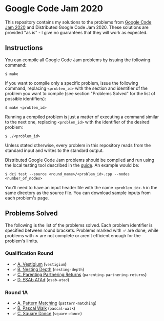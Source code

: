 # Google Code Jam 2020

This repository contains my solutions to the problems from [Google Code Jam 2020][1] and Distributed Google Code Jam 2020. These solutions are provided "as is" - I give no guarantees that they will work as expected.

## Instructions

You can compile all Google Code Jam problems by issuing the following command:

    $ make

If you want to compile only a specific problem, issue the following command, replacing `<problem_id>` with the section and identifier of the problem you want to compile (see section "Problems Solved" for the list of possible identifiers):

    $ make <problem_id>

Running a compiled problem is just a matter of executing a command similar to the next one, replacing `<problem_id>` with the identifier of the desired problem:

    $ ./<problem_id>

Unless stated otherwise, every problem in this repository reads from the standard input and writes to the standard output.

Distributed Google Code Jam problems should be compiled and run using the local testing tool described in the [guide][2]. An example would be:

    $ dcj test --source <round_name>/<problem_id>.cpp --nodes <number_of_nodes>

You'll need to have an input header file with the name `<problem_id>.h` in the same directory as the source file. You can download sample inputs from each problem's page.

## Problems Solved

The following is the list of the problems solved. Each problem identifier is specified between round brackets. Problems marked with ✓ are done, while problems with ✗ are not complete or aren't efficient enough for the problem's limits.

### Qualification Round

* ✓ [A. Vestigium][qual1] (`vestigium`)
* ✓ [B. Nesting Depth][qual2] (`nesting-depth`)
* ✓ [C. Parenting Partnering Returns][qual3] (`parenting-partnering-returns`)
* ✓ [D. ESAb ATAd][qual4] (`esab-atad`)

### Round 1A

* ✓ [A. Pattern Matching][round1a1] (`pattern-matching`)
* ✓ [B. Pascal Walk][round1a2] (`pascal-walk`)
* ✓ [C. Square Dance][round1a3] (`square-dance`)

[1]: https://codingcompetitions.withgoogle.com/codejam
[2]: https://code.google.com/codejam/resources/quickstart-guide#dcj
[qual1]: https://codingcompetitions.withgoogle.com/codejam/round/000000000019fd27/000000000020993c
[qual2]: https://codingcompetitions.withgoogle.com/codejam/round/000000000019fd27/0000000000209a9f
[qual3]: https://codingcompetitions.withgoogle.com/codejam/round/000000000019fd27/000000000020bdf9
[qual4]: https://codingcompetitions.withgoogle.com/codejam/round/000000000019fd27/0000000000209a9e
[round1a1]: https://codingcompetitions.withgoogle.com/codejam/round/000000000019fd74/00000000002b3034
[round1a2]: https://codingcompetitions.withgoogle.com/codejam/round/000000000019fd74/00000000002b1353
[round1a3]: https://codingcompetitions.withgoogle.com/codejam/round/000000000019fd74/00000000002b1355
